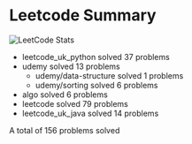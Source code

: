 # Leetcode Summary

![LeetCode Stats](https://leetcard.jacoblin.cool/erik1110?theme=nord&ext=heatmap)

- leetcode_uk_python solved 37 problems
- udemy solved 13 problems
  - udemy/data-structure solved 1 problems
  - udemy/sorting solved 6 problems
- algo solved 6 problems
- leetcode solved 79 problems
- leetcode_uk_java solved 14 problems

A total of 156 problems solved

